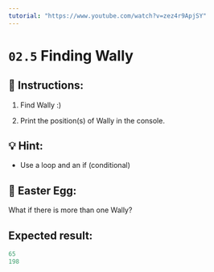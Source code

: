 ```yaml
---
tutorial: "https://www.youtube.com/watch?v=zez4r9ApjSY"
---
```


# `02.5` Finding Wally

## 📝 Instructions:

1. Find Wally :)

2. Print the position(s) of Wally in the console.

## 💡 Hint:

- Use a loop and an if (conditional)

## 💎 Easter Egg:

What if there is more than one Wally?

## Expected result:

```py
65
198
```
